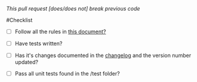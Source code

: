 *This pull request [does/does not] break previous code*

#Checklist

* [ ] Follow all the rules in [this document?](https://github.com/liavt/Jumbo-Engine/blob/master/.github/CONTRIBUTING.md)
* [ ] Have tests written?
* [ ] Has it's changes documented in the [changelog](https://github.com/liavt/Jumbo-Engine/blob/master/CHANGELOG.md) and the version number updated?
* [ ] Pass all unit tests found in the /test folder?


